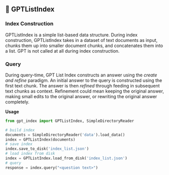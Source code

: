 ## 🔗 GPTListIndex

### Index Construction

GPTListIndex is a simple list-based data structure. During index construction, GPTListIndex takes in a dataset of text documents as input, chunks them up into smaller document chunks, and concatenates them into a list. GPT is not called at all during index construction.

### Query

During query-time, GPT List Index constructs an answer using the _create and refine_ paradigm. An initial answer to the query is constructed using the first text chunk. The answer is then _refined_ through feeding in subsequent text chunks as context. Refinement could mean keeping the original answer, making small edits to the original answer, or rewriting the original answer completely.

**Usage**

```python
from gpt_index import GPTListIndex, SimpleDirectoryReader

# build index
documents = SimpleDirectoryReader('data').load_data()
index = GPTListIndex(documents)
# save index
index.save_to_disk('index_list.json')
# load index from disk
index = GPTListIndex.load_from_disk('index_list.json')
# query
response = index.query("<question text>")

```
